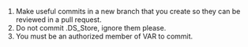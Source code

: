 1. Make useful commits in a new branch that you create so they can be reviewed in a pull request.
2. Do not commit .DS_Store, ignore them please.
3. You must be an authorized member of VAR to commit.
